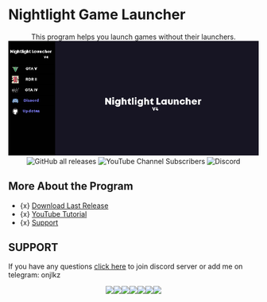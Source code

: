 # Nightlight Game Launcher
<p align="center">
  This program helps you launch games without their launchers.
  <img src="SCRS/NLV4.png"        /n>
  <img alt="GitHub all releases" src="https://img.shields.io/github/downloads/onajlikezz/Nightlight-Game-Launcher/total?logo=GitHub">
  <img alt="YouTube Channel Subscribers" src="https://img.shields.io/youtube/channel/subscribers/UCPGq5aI894K7cr0xvu0vJZQ?logo=YouTube&logoColor=red&style=flat-square">
  <img alt="Discord" src="https://img.shields.io/discord/1196052745979957278?logo=discord&style=flat-square">
</p>

## More About the Program
- {x} [Download Last Release](https://github.com/onajlikezz/Nightlight-Game-Launcher/releases)
- {x} [YouTube Tutorial](https://www.youtube.com/watch?v=WnMs0cusbwk)
- {x} [Support](#SUPPORT)

## SUPPORT
If you have any questions [click here](https://discord.gg/pBFaCQQVBV) to join discord server
or add me on telegram: onjlkz

<p align="center">
  <img src="https://media3.giphy.com/media/ln7z2eWriiQAllfVcn/200w.webp" width="100"><img src="https://i.giphy.com/media/LMt9638dO8dftAjtco/200.webp" width="100"><img src="https://i.giphy.com/media/eNAsjO55tPbgaor7ma/200w.webp" width="100"><img src="https://i.giphy.com/media/VgGthkhUvGgOit7Y9i/200.webp" width="100"><img src="https://media3.giphy.com/media/kdFc8fubgS31b8DsVu/giphy.webp" width="100"><img src="https://i.giphy.com/media/KzJkzjggfGN5Py6nkT/200.webp" width="100"><img src="https://i.giphy.com/media/IdyAQJVN2kVPNUrojM/200.webp" width="100">
</p> 
